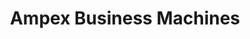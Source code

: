 ---
title: "Ampex Business Machines"
url: /houston/ampex-business-machines/
shop: office supplies
---
